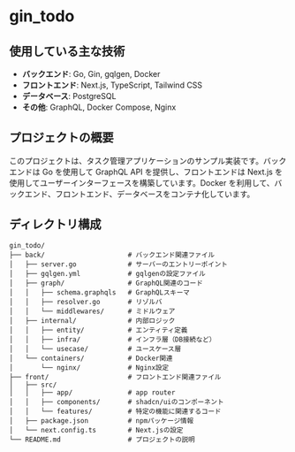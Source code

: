 # gin_todo

## 使用している主な技術

- **バックエンド**: Go, Gin, gqlgen, Docker
- **フロントエンド**: Next.js, TypeScript, Tailwind CSS
- **データベース**: PostgreSQL
- **その他**: GraphQL, Docker Compose, Nginx

## プロジェクトの概要

このプロジェクトは、タスク管理アプリケーションのサンプル実装です。バックエンドは Go を使用して GraphQL API を提供し、フロントエンドは Next.js を使用してユーザーインターフェースを構築しています。Docker を利用して、バックエンド、フロントエンド、データベースをコンテナ化しています。

## ディレクトリ構成

```
gin_todo/
├── back/                     # バックエンド関連ファイル
│   ├── server.go             # サーバーのエントリーポイント
│   ├── gqlgen.yml            # gqlgenの設定ファイル
│   ├── graph/                # GraphQL関連のコード
│   │   ├── schema.graphqls   # GraphQLスキーマ
│   │   ├── resolver.go       # リゾルバ
│   │   └── middlewares/      # ミドルウェア
│   ├── internal/             # 内部ロジック
│   │   ├── entity/           # エンティティ定義
│   │   ├── infra/            # インフラ層（DB接続など）
│   │   └── usecase/          # ユースケース層
│   └── containers/           # Docker関連
│       └── nginx/            # Nginx設定
├── front/                    # フロントエンド関連ファイル
│   ├── src/
│   │   ├── app/              # app router
│   │   ├── components/       # shadcn/uiのコンポーネント
│   │   └── features/         # 特定の機能に関連するコード
│   ├── package.json          # npmパッケージ情報
│   └── next.config.ts        # Next.jsの設定
└── README.md                 # プロジェクトの説明
```
